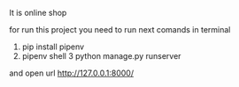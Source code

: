 It is online shop 

for run this project you need to run next comands in terminal

1. pip install pipenv
2. pipenv shell
3 python manage.py runserver

and open url  http://127.0.0.1:8000/